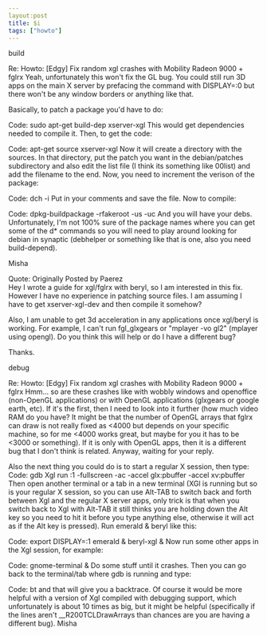 ```yaml
---
layout:post
title: $i
tags: ["howto"]
---
```



build


Re: Howto: [Edgy] Fix random xgl crashes with Mobility Radeon 9000 + fglrx
Yeah, unfortunately this won't fix the GL bug. You could still run 3D apps on the main X server by prefacing the command with DISPLAY=:0 but there won't be any window borders or anything like that.

Basically, to patch a package you'd have to do:

Code:
sudo apt-get build-dep xserver-xgl
This would get dependencies needed to compile it. Then, to get the code:

Code:
apt-get source xserver-xgl
Now it will create a directory with the sources. In that directory, put the patch you want in the debian/patches subdirectory and also edit the list file (I think its something like 00list) and add the filename to the end. Now, you need to increment the verison of the package:

Code:
dch -i
Put in your comments and save the file. Now to compile:

Code:
dpkg-buildpackage -rfakeroot -us -uc
And you will have your debs. Unfortunately, I'm not 100% sure of the package names where you can get some of the d* commands so you will need to play around looking for debian in synaptic (debhelper or something like that is one, also you need build-depend).

Misha

Quote:
Originally Posted by Paerez  
Hey I wrote a guide for xgl/fglrx with beryl, so I am interested in this fix. However I have no experience in patching source files. I am assuming I have to get xserver-xgl-dev and then compile it somehow?

Also, I am unable to get 3d acceleration in any applications once xgl/beryl is working. For example, I can't run fgl_glxgears or "mplayer -vo gl2" (mplayer using opengl). Do you think this will help or do I have a different bug?

Thanks.
    





debug


Re: Howto: [Edgy] Fix random xgl crashes with Mobility Radeon 9000 + fglrx
Hmm... so are these crashes like with wobbly windows and openoffice (non-OpenGL applications) or with OpenGL applications (glxgears or google earth, etc). If it's the first, then I need to look into it further (how much video RAM do you have? It might be that the number of OpenGL arrays that fglrx can draw is not really fixed as <4000 but depends on your specific machine, so for me <4000 works great, but maybe for you it has to be <3000 or something). If it is only with OpenGL apps, then it is a different bug that I don't think is related. Anyway, waiting for your reply.

Also the next thing you could do is to start a regular X session, then
type:
Code:
gdb Xgl 
run :1 -fullscreen -ac -accel glx:pbuffer -accel xv:pbuffer
Then open another terminal or a tab in a new terminal (XGl is running but so is your regular X session, so you can use Alt-TAB to switch back and forth between Xgl and the regular X server apps, only trick is that when you switch back to Xgl with Alt-TAB it still thinks you are holding down the Alt key so you need to hit it before you type anything else, otherwise it will act as if the Alt key is pressed). Run emerald & beryl like this:

Code:
export DISPLAY=:1
emerald &
beryl-xgl &
Now run some other apps in the Xgl session, for example:

Code:
gnome-terminal &
Do some stuff until it crashes. Then you can go back to the terminal/tab where gdb is running and type:

Code:
bt
and that will give you a backtrace. Of course it would be more helpful with a version of Xgl compiled with debugging support, which unfortunately is about 10 times as big, but it might be helpful (specifically if the lines aren't __R200TCLDrawArrays than chances are you are having a different bug). 
Misha
